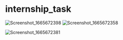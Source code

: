 # internship_task

![Screenshot_1665672398](https://user-images.githubusercontent.com/78448350/195629674-9ab0758e-f4fb-4150-b652-474788bba6a2.png|width=100) 
![Screenshot_1665672358](https://user-images.githubusercontent.com/78448350/195629744-178a7c24-6938-41ae-ba34-7f0ef739633e.png|width=100) 

![Screenshot_1665672381](https://user-images.githubusercontent.com/78448350/195629773-3a4d041c-cb4c-4e79-8c44-f60fa98b5525.png|width=100)
